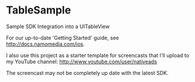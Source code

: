 TableSample
===========

Sample SDK Integration into a UITableView

For our up-to-date 'Getting Started' guide, see http://docs.namomedia.com/ios.

I also use this project as a starter template for screencasts that I'll upload to my YouTube channel:
http://www.youtube.com/user/nativeads

The screencast may not be completely up date with the latest SDK.
